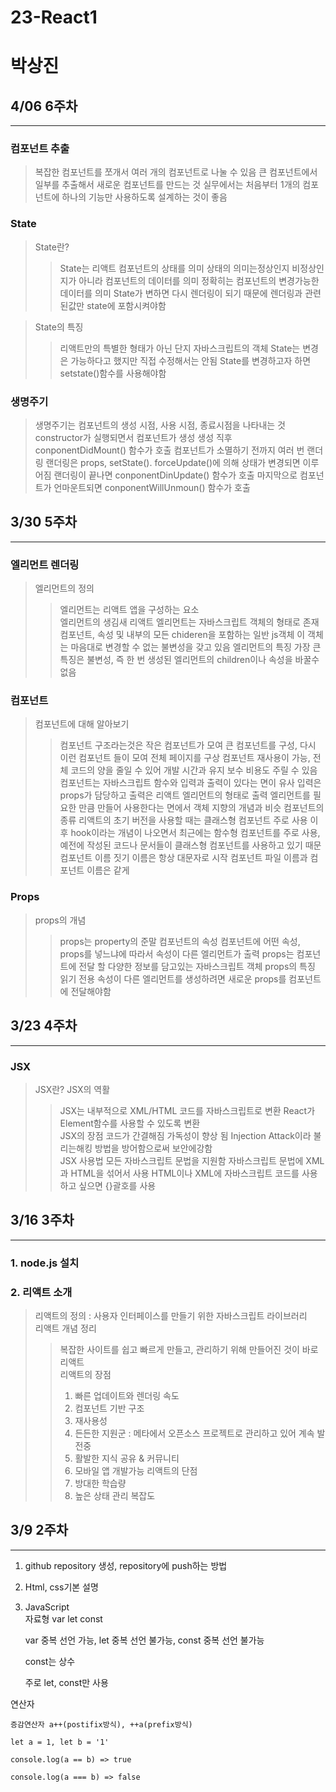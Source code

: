 # 23-React1
# 박상진

## 4/06 6주차
--------------------------
### 컴포넌트 추출
> 복잡한 컴포넌트를 쪼개서 여러 개의 컴포넌트로 나눌 수 있음
> 큰 컴포넌트에서 일부를 추출해서 새로운 컴포넌트를 만드는 것
> 실무에서는 처음부터 1개의 컴포넌트에 하나의 기능만 사용하도록 설계하는 것이 좋음

### State
>State란?
>> State는 리액트 컴포넌트의 상태를 의미
>> 상태의 의미는정상인지 비정상인지가 아니라 컴포넌트의 데이터를 의미
>> 정확히는 컴포넌트의 변경가능한 데이터를 의미
>>  State가 변하면 다시 렌더링이 되기 때문에 렌더링과 관련된값만 state에 포함시켜야함  

>State의 특징
>> 리액트만의 특별한 형태가 아닌 단지 자바스크립트의 객체
>> State는 변경은 가능하다고 했지만 직접 수정해서는 안됨
>> State를 변경하고자 하면 setstate()함수를 사용해야함

### 생명주기
> 생명주기는 컴포넌트의 생성 시점, 사용 시점, 종료시점을 나타내는 것
> constructor가 실행되면서 컴포넌트가 생성
> 생성 직후 conponentDidMount() 함수가 호출
> 컴포넌트가 소멸하기 전까지 여러 번 랜더링
> 랜더링은 props, setState(). forceUpdate()에 의해 상태가 변경되면 이루어짐
> 랜더링이 끝나면 conponentDinUpdate() 함수가 호출
> 마지막으로 컴포넌트가 언마운트되면 conponentWillUnmoun() 함수가 호출





## 3/30 5주차
--------------------------
### 엘리먼트 렌더링
> 엘리먼트의 정의
>> 엘리먼트는 리액트 앱을 구성하는 요소  
> 엘리먼트의 생김새
>> 리액트 엘리먼트는 자바스크립트 객체의 형태로 존재
>> 컴포넌트, 속성 및 내부의 모든 chideren을 포함하는 일반 js객체
>> 이 객체는 마음대로 변경할 수 없는 불변성을 갖고 있음
> 엘리먼트의 특징
>> 가장 큰 특징은 불변성, 즉 한 번 생성된 엘리먼트의 children이나 속성을 바꿀수 없음

### 컴포넌트
> 컴포넌트에 대해 알아보기
>> 컴포넌트 구조라는것은 작은 컴포넌트가 모여 큰 컴포넌트를 구성, 다시 이런 컴포넌트 들이 모여 전체 페이지를 구상
>> 컴포넌트 재사용이 가능, 전체 코드의 양을 줄일 수 있어 개발 시간과 유지 보수 비용도 주릴 수 있음
>> 컴포넌트는 자바스크립트 함수와 입력과 출력이 있다는 면이 유사
>> 입력은 props가 담당하고 출력은 리액트 엘리먼트의 형태로 출력
>> 엘리먼트를 필요한 만큼 만들어 사용한다는 면에서 객체 지향의 개념과 비슷
> 컴포넌트의 종류
>> 리액트의 초기 버전을 사용할 때는 클래스형 컴포넌트 주로 사용
>> 이후 hook이라는 개념이 나오면서 최근에는 함수형 컴포넌트를 주로 사용, 예전에 작성된 코드나 문서들이 클래스형 컴포넌트를 사용하고 있기 때문
> 컴포넌트 이름 짓기
>> 이름은 항상 대문자로 시작
>> 컴포넌트 파일 이름과 컴포넌트 이름은 같게


### Props
> props의 개념
>> props는 property의 준말
>> 컴포넌트의 속성
>> 컴포넌트에 어떤 속성, props를 넣느냐에 따라서 속성이 다른 엘리먼트가 출력
>> props는 컴포넌트에 전달 할 다양한 정보를 담고있는 자바스크립트 객체
> props의 특징
>> 읽기 전용
>> 속성이 다른 엘리먼트를 생성하려면 새로운 props를 컴포넌트에 전달해야함




## 3/23 4주차
--------------------------
### JSX
> JSX란?
> JSX의 역활
>> JSX는 내부적으로 XML/HTML 코드를 자바스크립트로 변환
>> React가 Element함수를 사용할 수 있도록 변환  
> JSX의 장점
>> 코드가 간결해짐
>> 가독성이 향상 됨
>> Injection Attack이라 불리는해킹 방법을 방어함으로써 보안에강함  
> JSX 사용법
>> 모든 자바스크립트 문법을 지원함
>> 자바스크립트 문법에 XML과 HTML을 섞어서 사용
>> HTML이나 XML에 자바스크립트 코드를 사용하고 싶으면 {}괄호를 사용


## 3/16 3주차
--------------------------
### 1. node.js 설치
### 2. 리액트 소개
> 리액트의 정의 : 사용자 인터페이스를 만들기 위한 자바스크립트 라이브러리  
> 리액트 개념 정리
>> 복잡한 사이트를 쉽고 빠르게 만들고, 관리하기 위해 만들어진 것이 바로 리액트  
> 리액트의 장점  
>> 1. 빠른 업데이트와 렌더링 속도  
>> 2. 컴포넌트 기반 구조
>> 3. 재사용성
>> 4. 든든한 지원군 : 메타에서 오픈소스 프로젝트로 관리하고 있어 계속 발전중
>> 5. 활발한 지식 공유 & 커뮤니티
>> 6. 모바일 앱 개발가능
>리액트의 단점
>> 1. 방대한 학습량
>> 2. 높은 상태 관리 복잡도

## 3/9 2주차
--------------------------

1. github repository 생성, repository에 push하는 방법
2. Html, css기본 설명
3. JavaScript   
  자료형 var let const
  
    var 중복 선언 가능, let 중복 선언 불가능, const 중복 선언 불가능
    
    const는 상수
    
    주로 let, const만 사용

  연산자
  
    증감연산자 a++(postifix방식), ++a(prefix방식)
    
    let a = 1, let b = '1'
    
    console.log(a == b) => true
    
    console.log(a === b) => false
